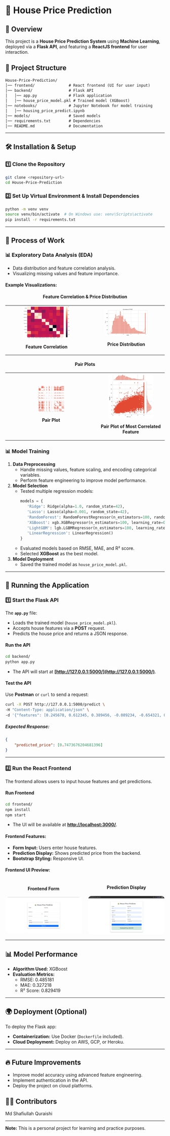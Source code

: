 # 🏡 House Price Prediction

## 📌 Overview

This project is a **House Price Prediction System** using **Machine Learning**, deployed via a **Flask API**, and featuring a **ReactJS frontend** for user interaction.

## 📂 Project Structure

```
House-Price-Prediction/
│── frontend/               # React frontend (UI for user input)
│── backend/                # Flask API
│   │── app.py              # Flask application
│   │── house_price_model.pkl # Trained model (XGBoost)
│── notebooks/              # Jupyter Notebook for model training
│   │── housing_price_predict.ipynb
│── models/                 # Saved models
│── requirements.txt        # Dependencies
│── README.md               # Documentation
```

---

## 🛠 Installation & Setup

### 1️⃣ Clone the Repository

```bash
git clone <repository-url>
cd House-Price-Prediction
```

### 2️⃣ Set Up Virtual Environment & Install Dependencies

```bash
python -m venv venv
source venv/bin/activate  # On Windows use: venv\Scripts\activate
pip install -r requirements.txt
```

---

## 🔄 Process of Work

### 📊 Exploratory Data Analysis (EDA)

- Data distribution and feature correlation analysis.
- Visualizing missing values and feature importance.

#### Example Visualizations:

<div align="center">
    <h4>Feature Correlation & Price Distribution</h4>
    <table>
        <tr>
            <td align="center">
                <img src="images/corr_matrix.png" alt="Feature Correlation" width="60%">
                <p><b>Feature Correlation</b></p>
            </td>
            <td align="center">
                <img src="images/price_distribution.png" alt="Price Distribution" width="60%">
                <p><b>Price Distribution</b></p>
            </td>
        </tr>
    </table>
    <h4>Pair Plots</h4>
    <table>
        <tr>
            <td align="center">
                <img src="images/pairplot.png" alt="Pair Plot" width="30%">
                <p><b>Pair Plot</b></p>
            </td>
            <td align="center">
                <img src="images/pricevsmed.png" alt="Pair Plot" width="70%">
                <p><b>Pair Plot of Most Correlated Feature</b></p>
            </td>
        </tr>
    </table>
</div>




### 📊 Model Training

1. **Data Preprocessing**
   - Handle missing values, feature scaling, and encoding categorical variables.
   - Perform feature engineering to improve model performance.
2. **Model Selection**
   - Tested multiple regression models:
     ```python
     models = {
        'Ridge': Ridge(alpha=1.0, random_state=42),
        'Lasso': Lasso(alpha=0.001, random_state=42),
        'RandomForest': RandomForestRegressor(n_estimators=100, random_state=42),
        'XGBoost': xgb.XGBRegressor(n_estimators=100, learning_rate=0.1, random_state=42),
        'LightGBM': lgb.LGBMRegressor(n_estimators=100, learning_rate=0.1, random_state=42),
        'LinearRegression': LinearRegression()
     }
     ```
   - Evaluated models based on RMSE, MAE, and R² score.
   - Selected **XGBoost** as the best model.
3. **Model Deployment**
   - Saved the trained model as `house_price_model.pkl`.

---

## 🚀 Running the Application

### 1️⃣ Start the Flask API

The **`app.py`** file:

- Loads the trained model (`house_price_model.pkl`).
- Accepts house features via a **POST** request.
- Predicts the house price and returns a JSON response.

#### Run the API

```bash
cd backend/
python app.py
```

- The API will start at **[http://127.0.0.1:5000/](http://127.0.0.1:5000/)**.

#### Test the API

Use **Postman** or `curl` to send a request:

```bash
curl -X POST http://127.0.0.1:5000/predict \
-H "Content-Type: application/json" \
-d '{"features": [0.245678, 0.612345, 0.389456, -0.089234, -0.654321, 0.032145, 0.472839, -0.102345, -0.752134, 0.189432, -0.845678]}'
```

##### Expected Response:

```json
{
    "predicted_price": [0.7473676204681396]
}
```

---

### 2️⃣ Run the React Frontend

The frontend allows users to input house features and get predictions.

#### Run Frontend

```bash
cd frontend/
npm install
npm start
```

- The UI will be available at **[http://localhost:3000/](http://localhost:3000/)**.

#### Frontend Features:

- **Form Input:** Users enter house features.
- **Prediction Display:** Shows predicted price from the backend.
- **Bootstrap Styling:** Responsive UI.

#### Frontend UI Preview:

<div style="display: flex; justify-content: center; align-items: center; gap: 20px;">
    <div style="flex: 1; text-align: center;">
        <h4>Frontend Form</h4>
        <img src="images/fron1.png" alt="Frontend Form" style="width: 100%; max-width: 500px; border-radius: 10px;">
    </div>
    <div style="flex: 1; text-align: center;">
        <h4>Prediction Display</h4>
        <img src="images/front2.png" alt="Prediction Display" style="width: 100%; max-width: 500px; border-radius: 10px;">
    </div>
</div>


---

## 📊 Model Performance

- **Algorithm Used:** XGBoost
- **Evaluation Metrics:**
  - RMSE: 0.485181
  - MAE: 0.327218
  - R² Score: 0.829419

---

## 🌍 Deployment (Optional)

To deploy the Flask app:

- **Containerization:** Use Docker (`Dockerfile` included).
- **Cloud Deployment:** Deploy on AWS, GCP, or Heroku.

---

## 🔥 Future Improvements

- Improve model accuracy using advanced feature engineering.
- Implement authentication in the API.
- Deploy the project on cloud platforms.

## 👨‍💻 Contributors

Md Shafiullah Quraishi

---

**Note:** This is a personal project for learning and practice purposes.

